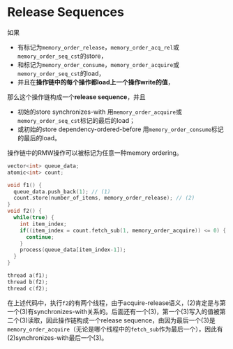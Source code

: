# Release Sequences

如果

* 有标记为`memory_order_release`，`memory_order_acq_rel`或`memory_order_seq_cst`的store，
* 和标记为`memory_order_consume`，`memory_order_acquire`或`memory_order_seq_cst`的load，
* 并且在**操作链中的每个操作都load上一个操作write的值**，

那么这个操作链构成一个**release sequence**，并且
* 初始的store synchronizes-with 用`memory_order_acquire`或`memory_order_seq_cst`标记的最后的load；
* 或初始的store dependency-ordered-before 用`memory_order_consume`标记的最后的load。

操作链中的RMW操作可以被标记为任意一种memory ordering。

```cpp
vector<int> queue_data;
atomic<int> count;

void f1() {
  queue_data.push_back(1); // (1)
  count.store(number_of_items, memory_order_release); // (2)
}
void f2() {
  while(true) {
    int item_index;
    if((item_index = count.fetch_sub(1, memory_order_acquire)) <= 0) { // (3)
      continue;
    }
    process(queue_data[item_index-1]);
  }
}

thread a(f1);
thread b(f2);
thread c(f2);
```

在上述代码中，执行`f2`的有两个线程，由于acquire-release语义，(2)肯定是与第一个(3)有synchronizes-with关系的。后面还有一个(3)，第一个(3)写入的值被第二个(3)读取，因此操作链构成一个release sequence，由因为最后一个(3)是`memory_order_acquire`（无论是哪个线程中的`fetch_sub`作为最后一个），因此有(2)synchronizes-with最后一个(3)。